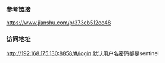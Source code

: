 ### 参考链接
https://www.jianshu.com/p/373eb512ec48

### 访问地址
http://192.168.175.130:8858/#/login
默认用户名密码都是sentinel